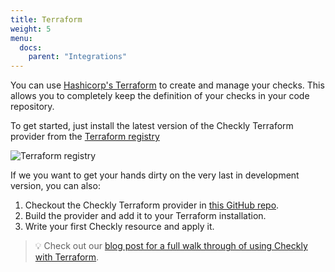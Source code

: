 ```yaml
---
title: Terraform
weight: 5
menu:
  docs:
    parent: "Integrations"
---
```


You can use [Hashicorp's Terraform](https://www.terraform.io/) to create and manage your checks. This allows you to completely keep
the definition of your checks in your code repository.

To get started, just install the latest version of the Checkly Terraform provider from the [Terraform registry](https://registry.terraform.io/providers/checkly/checkly/latest)

![Terraform registry](/docs/images/integrations/terraform_registry.png)


If we you want to get your hands dirty on the very last in development version, you can also:

1. Checkout the Checkly Terraform provider in [this GitHub repo](https://github.com/checkly/terraform-provider-checkly).
2. Build the provider and add it to your Terraform installation.
3. Write your first Checkly resource and apply it.

> 💡 Check out our [blog post for a full walk through of using Checkly with Terraform](https://blog.checklyhq.com/managing-checkly-checks-with-terraform/).
